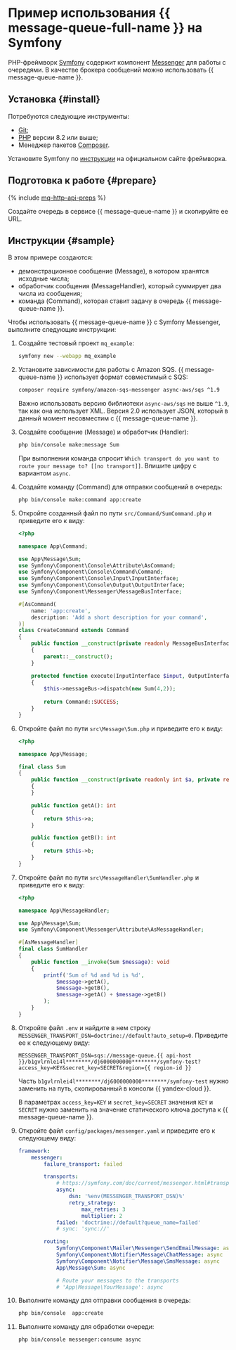 # Пример использования {{ message-queue-full-name }} на Symfony

PHP-фреймворк [Symfony](https://symfony.com/) содержит компонент [Messenger](https://symfony.com/doc/current/messenger.html) для работы с очередями. В качестве брокера сообщений можно использовать {{ message-queue-name }}.

## Установка {#install}

Потребуются следующие инструменты:
* [Git](https://git-scm.com);
* [PHP](https://php.net) версии 8.2 или выше;
* Менеджер пакетов [Composer](https://getcomposer.org).

Установите Symfony по [инструкции](https://symfony.com/doc/current/setup.html) на официальном сайте фреймворка.

## Подготовка к работе {#prepare}

{% include [mq-http-api-preps](../_includes_service/mq-http-api-preps-sdk.md) %}

Создайте очередь в сервисе {{ message-queue-name }} и скопируйте ее URL.

## Инструкции {#sample}

В этом примере создаются:
* демонстрационное сообщение (Message), в котором хранятся исходные числа;
* обработчик сообщения (MessageHandler), который суммирует два числа из сообщения;
* команда (Command), которая ставит задачу в очередь {{ message-queue-name }}.

Чтобы использовать {{ message-queue-name }} с Symfony Messenger, выполните следующие инструкции:

1. Создайте тестовый проект `mq_example`:

   ```bash
   symfony new --webapp mq_example
   ```

1. Установите зависимости для работы с Amazon SQS. {{ message-queue-name }} использует формат совместимый с SQS:

   ```bash
   composer require symfony/amazon-sqs-messenger async-aws/sqs ^1.9
   ```

   Важно использовать версию библиотеки `async-aws/sqs` не выше `^1.9`, так как она использует XML. Версия 2.0 использует JSON, который в данный момент несовместим с {{ message-queue-name }}.

1. Создайте сообщение (Message) и обработчик (Handler):

    ```bash
    php bin/console make:message Sum
    ```

    При выполнении команда спросит `Which transport do you want to route your message to? [[no transport]]`.
    Впишите цифру с вариантом `async`.

1. Создайте команду (Command) для отправки сообщений в очередь:

    ```bash
    php bin/console make:command app:create
    ```

1. Откройте созданный файл по пути `src/Command/SumCommand.php` и приведите его к виду:

    ```php
    <?php
    
    namespace App\Command;
    
    use App\Message\Sum;
    use Symfony\Component\Console\Attribute\AsCommand;
    use Symfony\Component\Console\Command\Command;
    use Symfony\Component\Console\Input\InputInterface;
    use Symfony\Component\Console\Output\OutputInterface;
    use Symfony\Component\Messenger\MessageBusInterface;
    
    #[AsCommand(
        name: 'app:create',
        description: 'Add a short description for your command',
    )]
    class CreateCommand extends Command
    {
        public function __construct(private readonly MessageBusInterface $messageBus)
        {
            parent::__construct();
        }
    
        protected function execute(InputInterface $input, OutputInterface $output): int
        {
            $this->messageBus->dispatch(new Sum(4,2));
            
            return Command::SUCCESS;
        }
    }
    ```

1. Откройте файл по пути `src\Message\Sum.php` и приведите его к виду:

    ```php
    <?php
    
    namespace App\Message;
    
    final class Sum
    {
        public function __construct(private readonly int $a, private readonly int $b)
        {
        }
    
        public function getA(): int
        {
            return $this->a;
        }
    
        public function getB(): int
        {
            return $this->b;
        }
    }
    ```

1. Откройте файл по пути `src\MessageHandler\SumHandler.php` и приведите его к виду:

    ```php
    <?php
    
    namespace App\MessageHandler;
    
    use App\Message\Sum;
    use Symfony\Component\Messenger\Attribute\AsMessageHandler;
    
    #[AsMessageHandler]
    final class SumHandler
    {
        public function __invoke(Sum $message): void
        {
            printf('Sum of %d and %d is %d',
                $message->getA(),
                $message->getB(),
                $message->getA() + $message->getB()
            );
        }
    }
    
    ```

1. Откройте файл `.env` и найдите в нем строку `MESSENGER_TRANSPORT_DSN=doctrine://default?auto_setup=0`. Приведите ее к следующему виду:
    
    ```text
    MESSENGER_TRANSPORT_DSN=sqs://message-queue.{{ api-host }}/b1gvlrnlei4l********/dj6000000000********/symfony-test?access_key=KEY&secret_key=SECRET&region={{ region-id }}
    ```
    
    Часть `b1gvlrnlei4l********/dj6000000000********/symfony-test` нужно заменить на путь, скопированный в консоли {{ yandex-cloud }}.

    В параметрах `access_key=KEY` и `secret_key=SECRET` значения `KEY` и `SECRET` нужно заменить на значение статического ключа доступа к {{ message-queue-name }}.

1. Откройте файл `config/packages/messenger.yaml` и приведите его к следующему виду:

    ```yaml
    framework:
        messenger:
            failure_transport: failed
    
            transports:
                # https://symfony.com/doc/current/messenger.html#transport-configuration
                async:
                    dsn: '%env(MESSENGER_TRANSPORT_DSN)%'
                    retry_strategy:
                        max_retries: 3
                        multiplier: 2
                failed: 'doctrine://default?queue_name=failed'
                # sync: 'sync://'
    
            routing:
                Symfony\Component\Mailer\Messenger\SendEmailMessage: async
                Symfony\Component\Notifier\Message\ChatMessage: async
                Symfony\Component\Notifier\Message\SmsMessage: async
                App\Message\Sum: async
    
                # Route your messages to the transports
                # 'App\Message\YourMessage': async
    ```

1. Выполните команду для отправки сообщения в очередь:

    ```bash
    php bin/console  app:create
    ```

1. Выполните команду для обработки очереди:

    ```bash
    php bin/console messenger:consume async
    ```
